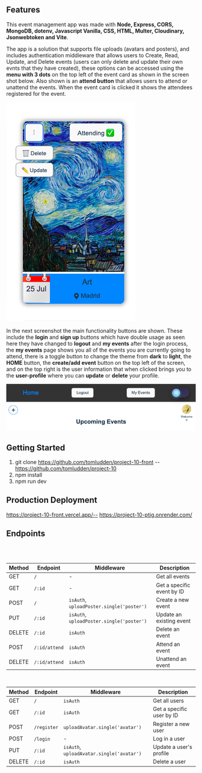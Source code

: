 ## Features

This event management app was made with **Node, Express, CORS, MongoDB, dotenv, Javascript Vanilla, CSS, HTML, Multer, Cloudinary, Jsonwebtoken and Vite**.

The app is a solution that supports file uploads (avatars and posters), and includes authentication middleware that allows users to Create, Read, Update, and Delete events (users can only delete and update their own evnts that they have created), these options can be accessed using the **menu with 3 dots** on the top left of the event card as shown in the screen shot below. Also shown is an **attend button** that allows users to attend or unattend the events. When the event card is clicked it shows the attendees registered for the event.

![Screenshot](https://raw.githubusercontent.com/tomludden/project-10-front/main/public/assets/images/Captura%20de%20Pantalla%202025-06-26%20a%20las%200.09.21.png)

In the next screenshot the main functionality buttons are shown. These include the **login** and **sign up** buttons which have double usage as seen here they have changed to **logout** and **my events** after the login process, the **my events** page shows you all of the events you are currently going to attend, there is a toggle button to change the theme from **dark** to **light**, the **HOME** button, the **create/add event** button on the top left of the screen, and on the top right is the user information that when clicked brings you to the **user-profile** where you can **update** or **delete** your profile.

![Screenshot](https://raw.githubusercontent.com/tomludden/project-10-front/main/public/assets/images/Captura%20de%20Pantalla%202025-06-26%20a%20las%200.10.28.png)

## Getting Started

1. git clone https://github.com/tomludden/project-10-front -- https://github.com/tomludden/project-10
2. npm install
3. npm run dev

## Production Deployment

https://project-10-front.vercel.app/--
https://project-10-ptig.onrender.com/

## Endpoints

<br><br>

| Method | Endpoint      | Middleware                                | Description                |
| ------ | ------------- | ----------------------------------------- | -------------------------- |
| GET    | `/`           | -                                         | Get all events             |
| GET    | `/:id`        | -                                         | Get a specific event by ID |
| POST   | `/`           | `isAuth`, `uploadPoster.single('poster')` | Create a new event         |
| PUT    | `/:id`        | `isAuth`, `uploadPoster.single('poster')` | Update an existing event   |
| DELETE | `/:id`        | `isAuth`                                  | Delete an event            |
| POST   | `/:id/attend` | `isAuth`                                  | Attend an event            |
| DELETE | `/:id/attend` | `isAuth`                                  | Unattend an event          |

<br>

| Method | Endpoint    | Middleware                                | Description               |
| ------ | ----------- | ----------------------------------------- | ------------------------- |
| GET    | `/`         | `isAuth`                                  | Get all users             |
| GET    | `/:id`      | `isAuth`                                  | Get a specific user by ID |
| POST   | `/register` | `uploadAvatar.single('avatar')`           | Register a new user       |
| POST   | `/login`    | -                                         | Log in a user             |
| PUT    | `/:id`      | `isAuth`, `uploadAvatar.single('avatar')` | Update a user's profile   |
| DELETE | `/:id`      | `isAuth`                                  | Delete a user             |
